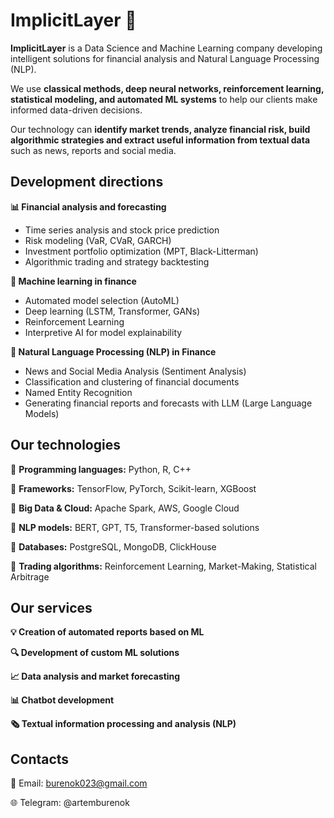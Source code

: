 # ImplicitLayer 🚀

**ImplicitLayer** is a Data Science and Machine Learning company developing intelligent solutions for financial analysis and Natural Language Processing (NLP).

We use **classical methods, deep neural networks, reinforcement learning, statistical modeling, and automated ML systems** to help our clients make informed data-driven decisions.

Our technology can **identify market trends, analyze financial risk, build algorithmic strategies and extract useful information from textual data** such as news, reports and social media.

## Development directions

**📊 Financial analysis and forecasting**

* Time series analysis and stock price prediction
* Risk modeling (VaR, CVaR, GARCH)
* Investment portfolio optimization (MPT, Black-Litterman)
* Algorithmic trading and strategy backtesting

**🧠 Machine learning in finance**

* Automated model selection (AutoML)
* Deep learning (LSTM, Transformer, GANs)
* Reinforcement Learning
* Interpretive AI for model explainability

**📜 Natural Language Processing (NLP) in Finance**

* News and Social Media Analysis (Sentiment Analysis)
* Classification and clustering of financial documents
* Named Entity Recognition
* Generating financial reports and forecasts with LLM (Large Language Models)

## Our technologies

🔹 **Programming languages:** Python, R, C++

🔹 **Frameworks:** TensorFlow, PyTorch, Scikit-learn, XGBoost

🔹 **Big Data & Cloud:** Apache Spark, AWS, Google Cloud

🔹 **NLP models:** BERT, GPT, T5, Transformer-based solutions

🔹 **Databases:** PostgreSQL, MongoDB, ClickHouse

🔹 **Trading algorithms:** Reinforcement Learning, Market-Making, Statistical Arbitrage

## Our services

**💡 Creation of automated reports based on ML**

**🔍 Development of custom ML solutions**

**📈 Data analysis and market forecasting**

**📊 Chatbot development**

**🗞 Textual information processing and analysis (NLP)**

## Contacts

📩 Email: burenok023@gmail.com

🌐 Telegram: @artemburenok







